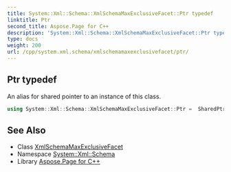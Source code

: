 ```yaml
---
title: System::Xml::Schema::XmlSchemaMaxExclusiveFacet::Ptr typedef
linktitle: Ptr
second_title: Aspose.Page for C++
description: 'System::Xml::Schema::XmlSchemaMaxExclusiveFacet::Ptr typedef. An alias for shared pointer to an instance of this class in C++.'
type: docs
weight: 200
url: /cpp/system.xml.schema/xmlschemamaxexclusivefacet/ptr/
---
```

## Ptr typedef


An alias for shared pointer to an instance of this class.

```cpp
using System::Xml::Schema::XmlSchemaMaxExclusiveFacet::Ptr =  SharedPtr<XmlSchemaMaxExclusiveFacet>
```

## See Also

* Class [XmlSchemaMaxExclusiveFacet](../)
* Namespace [System::Xml::Schema](../../)
* Library [Aspose.Page for C++](../../../)
